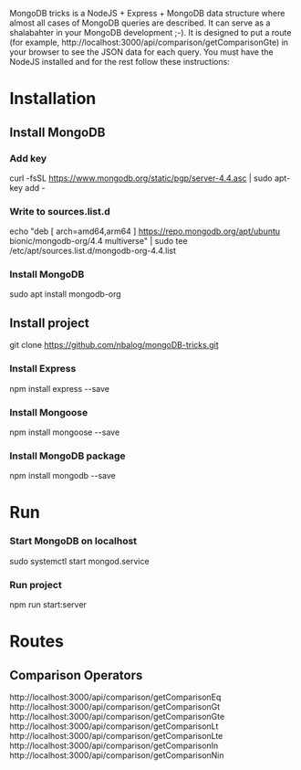 MongoDB tricks is a NodeJS + Express + MongoDB data structure where almost all cases of MongoDB queries are described. It can serve as a shalabahter in your MongoDB development ;-). It is designed to put a route (for example, http://localhost:3000/api/comparison/getComparisonGte) in your browser to see the JSON data for each query. You must have the NodeJS installed and for the rest follow these instructions:      

# Installation
## Install MongoDB 
### Add key
curl -fsSL https://www.mongodb.org/static/pgp/server-4.4.asc | sudo apt-key add -  
### Write to sources.list.d
echo "deb [ arch=amd64,arm64 ] https://repo.mongodb.org/apt/ubuntu bionic/mongodb-org/4.4 multiverse" | sudo tee /etc/apt/sources.list.d/mongodb-org-4.4.list  
### Install MongoDB
sudo apt install mongodb-org 
## Install project
git clone https://github.com/nbalog/mongoDB-tricks.git
### Install Express
npm install express --save
### Install Mongoose  
npm install mongoose --save
### Install MongoDB package   
npm install mongodb --save

# Run
### Start MongoDB on localhost
sudo systemctl start mongod.service
### Run project  
npm run start:server  

# Routes
## Comparison Operators
http://localhost:3000/api/comparison/getComparisonEq  
http://localhost:3000/api/comparison/getComparisonGt  
http://localhost:3000/api/comparison/getComparisonGte  
http://localhost:3000/api/comparison/getComparisonLt  
http://localhost:3000/api/comparison/getComparisonLte  
http://localhost:3000/api/comparison/getComparisonIn  
http://localhost:3000/api/comparison/getComparisonNin    

